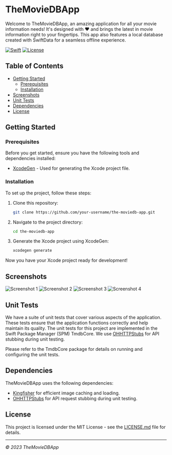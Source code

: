 # TheMovieDBApp

Welcome to TheMovieDBApp, an amazing application for all your movie information needs! It's designed with ❤️ and brings the latest in movie information right to your fingertips. This app also features a local database created with SwiftData for a seamless offline experience.

[![Swift](https://img.shields.io/badge/Swift-5.9-orange.svg?style=flat)](https://swift.org)
[![License](https://img.shields.io/github/license/bokri/the-moviedb-app)](LICENSE.md)

## Table of Contents

- [Getting Started](#getting-started)
  - [Prerequisites](#prerequisites)
  - [Installation](#installation)
- [Screenshots](#screenshots)
- [Unit Tests](#unit-tests)
- [Dependencies](#dependencies)
- [License](#license)

## Getting Started

### Prerequisites

Before you get started, ensure you have the following tools and dependencies installed:

- [XcodeGen](https://github.com/yonaskolb/XcodeGen) - Used for generating the Xcode project file.

### Installation

To set up the project, follow these steps:

1. Clone this repository:

   ```sh
   git clone https://github.com/your-username/the-moviedb-app.git
   ```

2. Navigate to the project directory:

   ```sh
   cd the-moviedb-app
   ```

3. Generate the Xcode project using XcodeGen:

   ```sh
   xcodegen generate
   ```

Now you have your Xcode project ready for development!


## Screenshots

![Screenshot 1](screenshots/screenshot-1.png)
![Screenshot 2](screenshots/screenshot-2.png)
![Screenshot 3](screenshots/screenshot-3.png)
![Screenshot 4](screenshots/screenshot-4.png)

## Unit Tests

We have a suite of unit tests that cover various aspects of the application. These tests ensure that the application functions correctly and help maintain its quality. The unit tests for this project are implemented in the Swift Package Manager (SPM) TmdbCore. We use [OHHTTPStubs](https://github.com/AliSoftware/OHHTTPStubs) for API stubbing during unit testing.

Please refer to the TmdbCore package for details on running and configuring the unit tests.

## Dependencies

TheMovieDBApp uses the following dependencies:

- [Kingfisher](https://github.com/onevcat/Kingfisher) for efficient image caching and loading.
- [OHHTTPStubs](https://github.com/AliSoftware/OHHTTPStubs) for API request stubbing during unit testing.

## License

This project is licensed under the MIT License - see the [LICENSE.md](LICENSE.md) file for details.


---

_© 2023 TheMovieDBApp_
